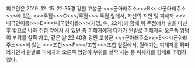 피고인은 2019. 12. 15. 22:35경 강원 고성군 <<<군아래주소>>>B<<</군아래주소>>>에 있는 <<<주점>>>C<<</주점>>> 주점 앞에서, 자신의 지인 및 피해자 <<<내국인이름>>>D<<</내국인이름>>>(가명, 여, 22세)과 함께 위 주점에서 술을 마신 후 밖으로 나와 주점 앞에서 서 있던 중 피해자에게 다가가 왼발로 피해자의 오른쪽 엉덩이 부위를 살짝 차고, 같은 날 22:40경 강원 고성군 <<<군아래주소>>>E<<</군아래주소>>>에 있는 <<<조합>>>F<<</조합>>>조합 앞길에서, 걸어가는 피해자를 뒤따라가면서 왼발로 피해자의 오른쪽 엉덩이 부위를 살짝 차는 등 피해자를 강제로 추행하였다.

